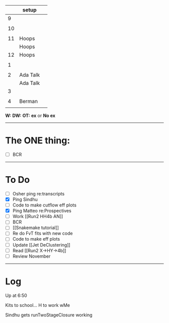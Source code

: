 
|     | setup    |     |
| --- | -------- | --- |
| 9   |          |     |
|     |          |     |
| 10  |          |     |
|     |          |     |
| 11  | Hoops    |     |
|     | Hoops    |     |
| 12  | Hoops    |     |
|     |          |     |
| 1   |          |     |
|     |          |     |
| 2   | Ada Talk |     |
|     | Ada Talk |     |
| 3   |          |     |
|     |          |     |
| 4   | Berman   |     |
|     |          |     |

**W:**
**DW:**
**OT:**
**ex** or **No ex**

---
# The ONE thing: 
- [ ] BCR

---
# To Do

- [ ] Osher ping re:transcripts
- [x] Ping Sindhu
- [ ] Code to make cutflow eff plots 
- [x] Ping Matteo re:Prospectives
- [ ]  Work [[Run2 HH4b AN]]
- [ ] BCR
- [ ] [[Snakemake tutorial]] 
- [ ] Re do FvT fits with new code
- [ ] Code to make eff plots 
- [ ] Update [[Jet DeClustering]]
- [ ] Read [[Run2 X->HY->4b]]
- [ ] Review November

---

# Log

Up at 6:50 

Kits to school... H to work wMe

Sindhu gets runTwoStageClosure working


